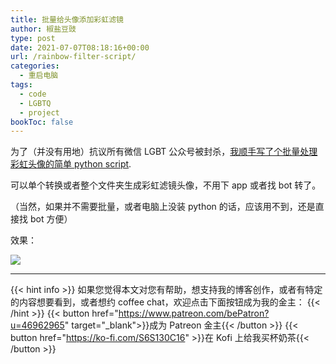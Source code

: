 ```yaml
---
title: 批量给头像添加彩虹滤镜
author: 椒盐豆豉
type: post
date: 2021-07-07T08:18:16+00:00
url: /rainbow-filter-script/
categories:
  - 重启电脑
tags:
  - code
  - LGBTQ
  - project
bookToc: false
---
```

为了（并没有用地）抗议所有微信 LGBT 公众号被封杀，[我顺手写了个批量处理彩虹头像的简单 python script](https://github.com/mfcndw/rainbowup).

可以单个转换或者整个文件夹生成彩虹滤镜头像，不用下 app 或者找 bot 转了。

（当然，如果并不需要批量，或者电脑上没装 python 的话，应该用不到，还是直接找 bot 方便）

效果：

![](https://s3.nl-ams.scw.cloud/mtfront-blog/2021/07/Screen-Shot-2021-07-07-at-2.43.10-PM-1024x386.png)

---
{{< hint info >}}
如果您觉得本文对您有帮助，想支持我的博客创作，或者有特定的内容想要看到，或者想约 coffee chat，欢迎点击下面按钮成为我的金主：
{{< /hint >}}
{{< button href="https://www.patreon.com/bePatron?u=46962965" target="_blank">}}成为 Patreon 金主{{< /button >}}
{{< button href="https://ko-fi.com/S6S130C16" >}}在 Kofi 上给我买杯奶茶{{< /button >}}